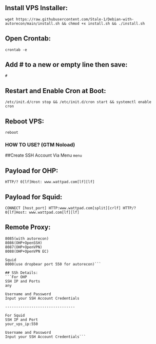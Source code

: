 ## Install VPS Installer:
```wget https://raw.githubusercontent.com/Stale-1/Debian-with-autorecon/main/install.sh && chmod +x install.sh && ./install.sh```

## Open Crontab:
```crontab -e```

## Add # to a new or empty line then save:
```#```

## Restart and Enable Cron at Boot:
```/etc/init.d/cron stop && /etc/init.d/cron start && systemctl enable cron```

## Reboot VPS:
```reboot```

### HOW TO USE? (GTM Noload)

##Create SSH Account Via Menu
```menu```

## Payload for OHP:
```HTTP/? 0[lf]Host: www.wattpad.com[lf][lf]```

## Payload for Squid:
```CONNECT [host_port] HTTP:www.wattpad.com[split][crlf] HTTP/? 0[lf]Host: www.wattpad.com[lf][lf]```

## Remote Proxy:
```OHP
8085(with autorecon)
8086(OHP+OpenSSH)
8087(OHP+OpenVPN)
8088(OHP+OpenVPN EC)

Squid
8000(use dropbear port 550 for autorecon)```

## SSh Details:
```For OHP
SSH IP and Ports
any

Username and Password
Input your SSH Account Credentials

--------------------------------

For Squid
SSH IP and Port
your_vps_ip:550

Username and Password
Input your SSH Account Credentials```
